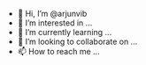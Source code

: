 - 👋 Hi, I’m @arjunvib
- 👀 I’m interested in ...
- 🌱 I’m currently learning ...
- 💞️ I’m looking to collaborate on ...
- 📫 How to reach me ...

<!---
arjunvib/arjunvib is a ✨ special ✨ repository because its `README.md` (this file) appears on your GitHub profile.
You can click the Preview link to take a look at your changes.
--->
